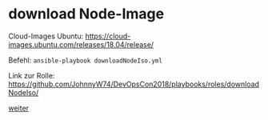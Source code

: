 download Node-Image
=
Cloud-Images Ubuntu: https://cloud-images.ubuntu.com/releases/18.04/release/

Befehl: ```ansible-playbook downloadNodeIso.yml```

Link zur Rolle:
https://github.com/JohnnyW74/DevOpsCon2018/playbooks/roles/downloadNodeIso/

[weiter](https://github.com/JohnnyW74/DevOpsCon2018/blob/master/doc/06-install-terraform.md)